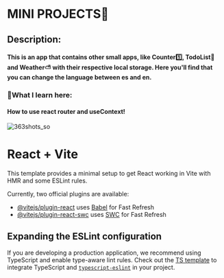 # MINI PROJECTS🧩

<h2>Description:</h2>
<h4>This is an app that contains other small apps, like Counter1️⃣, TodoList📝 and Weather⛅ with their respective local storage. Here you'll find that you can change the language between es and en. </h4>

<h3>🧠What I learn here:</h3>
<h4>How to use react router and useContext!</h4>

![363shots_so](https://github.com/user-attachments/assets/8afaf213-fa6a-4f3a-afd7-742ea0648b88)


# React + Vite

This template provides a minimal setup to get React working in Vite with HMR and some ESLint rules.

Currently, two official plugins are available:

- [@vitejs/plugin-react](https://github.com/vitejs/vite-plugin-react/blob/main/packages/plugin-react/README.md) uses [Babel](https://babeljs.io/) for Fast Refresh
- [@vitejs/plugin-react-swc](https://github.com/vitejs/vite-plugin-react-swc) uses [SWC](https://swc.rs/) for Fast Refresh

## Expanding the ESLint configuration

If you are developing a production application, we recommend using TypeScript and enable type-aware lint rules. Check out the [TS template](https://github.com/vitejs/vite/tree/main/packages/create-vite/template-react-ts) to integrate TypeScript and [`typescript-eslint`](https://typescript-eslint.io) in your project.
